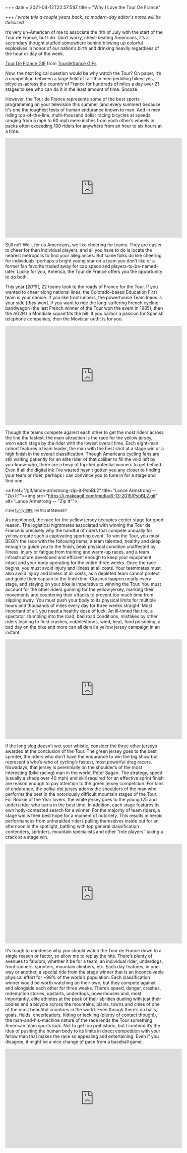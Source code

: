 +++
date = 2021-04-12T22:57:54Z
title = "Why I Love the Tour De France"

+++
_I wrote this a couple years back, so modern-day editor's notes will be italicized_

It’s very un-American of me to associate the 4th of July with the start of the Tour de France, but I do. Don’t worry, chest-beating Americans, it’s a secondary thought stuffed somewhere behind blowing up colorful explosives in honor of our nation’s birth and drinking heavily regardless of the hour or day of the week.

<div class="tenor-gif-embed" data-postid="12205538" data-share-method="host" data-width="100%" data-aspect-ratio="1.7785714285714287"><a href="https://tenor.com/view/tour-de-france-tdf-gif-12205538">Tour De France GIF</a> from <a href="https://tenor.com/search/tourdefrance-gifs">Tourdefrance GIFs</a></div><script type="text/javascript" async src="https://tenor.com/embed.js"></script>

Now, the next logical question would be why watch the Tour? On paper, it’s a competition between a large field of rail-thin men peddling bikes–yes, bicycles–across the country of France for hundreds of miles a day over 21 stages to see who can do it in the least amount of time. Snooze.

However, the Tour de France represents some of the best sports programming on your television this summer (and every summer) because it's one the toughest tests of human endurance known to man. Add in men riding top-of-the-line, multi-thousand dollar racing bicycles at speeds ranging from 5 mph to 60 mph mere inches from each other’s wheels in packs often exceeding 100 riders for anywhere from an hour to six hours at a time.

<iframe width="560" height="315" src="https://www.youtube.com/embed/Z7QubXYjAxA" title="YouTube video player" frameborder="0" allow="accelerometer; autoplay; clipboard-write; encrypted-media; gyroscope; picture-in-picture" allowfullscreen></iframe>

Still no? Well, for us Americans, we like cheering for teams. They are easier to cheer for than individual players, and all you have to do is locate the nearest metropolis to find your allegiances. But some folks do like cheering for individuals; perhaps a bright young star on a team you don’t like or a former fan favorite traded away for cap space and players-to-be-named-later. Lucky for you, America, the Tour de France offers you the opportunity to do both.

This year \[_2019_\], 22 teams took to the roads of France for the Tour. If you wanted to cheer along national lines, the Colorado-based Education First team is your choice. If you like frontrunners, the powerhouse Team Ineos is your side \[_they won_\]. If you want to ride the long-suffering French cycling bandwagon (the last French winner of the Tour won the event in 1985), then the AG2R La Mondiale squad fits the bill. If you harbor a passion for Spanish telephone companies, then the Movistar outfit is for you.

<iframe width="560" height="315" src="https://www.youtube.com/embed/gQH3EPY03Tg" title="YouTube video player" frameborder="0" allow="accelerometer; autoplay; clipboard-write; encrypted-media; gyroscope; picture-in-picture" allowfullscreen></iframe>

Though the teams compete against each other to get the most riders across the line the fastest, the main attraction is the race for the yellow jersey, worn each stage by the rider with the lowest overall time. Each eight-man cohort features a team leader, the man with the best shot at a stage win or a high finish in the overall classification. Though Americans cycling fans are still waiting patiently for an elite rider of that caliber to fill the void left by you-know-who, there are a bevy of top-tier potential winners to get behind. Even if all the digital ink I’ve wasted hasn’t gotten you any closer to finding your team or rider, perhaps I can convince you to tune in for a stage and find one. 

<a href="/gif/lance-armstrong-zip-it-PsbBL2" title="Lance Armstrong -- "Zip It""><img src="https://i.makeagif.com/media/6-13-2015/PsbBL2.gif" alt="Lance Armstrong -- "Zip It""></a><div style="font-size:11px;">make <a href="/" title="make a gif">funny GIFs</a> like this at MakeaGif</div>

As mentioned, the race for the yellow jersey occupies center stage for good reason. The logistical nightmares associated with winning the Tour de France is precisely why the handful of riders that compete annually for yellow create such a captivating sporting event. To win the Tour, you must BEGIN the race with the following items; a team talented, healthy and deep enough to guide you to the finish, peak physical condition unaffected by illness, injury or fatigue from training and warm-up races, and a team infrastructure developed and efficient enough to keep your equipment intact and your body operating for the entire three weeks. Once the race begins, you must avoid injury and illness at all costs. Your teammates must also avoid injury and illness at all costs, as a depleted team cannot protect and guide their captain to the finish line. Crashes happen nearly every stage, and staying on your bike is imperative to winning the Tour. You must account for the other riders gunning for the yellow jersey, marking their movements and countering their attacks to prevent too much time from slipping away. You must push your body to its physical limits for multiple hours and thousands of miles every day for three weeks straight. Most important of all, you need a healthy dose of luck. An ill-timed flat tire, a spectator stumbling into the road, bad road conditions, mistakes by other riders leading to field crashes, cobblestones, wind, heat, food poisoning, a bad day on the bike and more can all derail a yellow jersey campaign in an instant.

<iframe width="560" height="315" src="https://www.youtube.com/embed/dQzOM1fVqsQ" title="YouTube video player" frameborder="0" allow="accelerometer; autoplay; clipboard-write; encrypted-media; gyroscope; picture-in-picture" allowfullscreen></iframe>

If the long slog doesn’t wet your whistle, consider the three other jerseys awarded at the conclusion of the Tour. The green jersey goes to the best sprinter, the riders who don’t have the endurance to win the big show but represent a who’s-who of cycling’s fastest, most powerful drag racers. Nowadays, that jersey is perennially on the shoulder’s of the most interesting (bike racing) man in the world, Peter Sagan. The strategy, speed (usually a shade over 40 mph) and skill required for an effective sprint finish are reason enough to pay attention to the green jersey competition. For fans of endurance, the polka-dot jersey adorns the shoulders of the man who performs the best in the notoriously difficult mountain stages of the Tour. For Rookie of the Year lovers, the white jersey goes to the young (25 and under) rider who turns in the best time. In addition, each stage features its own hotly-contested search for a winner. For the majority of team riders, a stage win is their best hope for a moment of notoriety. This results in heroic performances from unheralded riders pulling themselves inside out for an afternoon in the spotlight, battling with top general classification contenders, sprinters, mountain specialists and other “role players” taking a crack at a stage win.

<iframe width="560" height="315" src="https://www.youtube.com/embed/RohsW2mbWxk" title="YouTube video player" frameborder="0" allow="accelerometer; autoplay; clipboard-write; encrypted-media; gyroscope; picture-in-picture" allowfullscreen></iframe>

It’s tough to condense why you should watch the Tour de France down to a single reason or factor, so allow me to replay the hits. There’s plenty of avenues to fandom, whether it be for a team, an individual rider, underdogs, front runners, sprinters, mountain climbers, etc. Each day features, in one way or another, a special ride from the stage winner that is an inconceivable physical effort for \~99% of the world’s population. Each classification winner would be worth watching on their own, but they compete against and alongside each other for three weeks. There’s speed, danger, crashes, redemption stories, upstarts, underdogs, powerhouses and, most importantly, elite athletes at the peak of their abilities dueling with just their bodies and a bicycle across the mountains, plains, towns and cities of one of the most beautiful countries in the world. Even though there’s no balls, goals, fields, cheerleaders, hitting or tackling (plenty of contact though!), the man-and-his-machine nature of the race lends the Tour something American team sports lack. Not to get too prehistoric, but I contend it’s the idea of pushing the human body to its limits in direct competition with your fellow man that makes the race so appealing and entertaining. Even if you disagree, it might be a nice change of pace from a baseball game.

<iframe width="560" height="315" src="https://www.youtube.com/embed/ngUh8w4gn08" title="YouTube video player" frameborder="0" allow="accelerometer; autoplay; clipboard-write; encrypted-media; gyroscope; picture-in-picture" allowfullscreen></iframe>